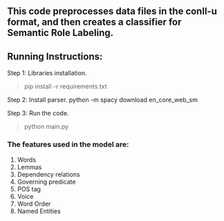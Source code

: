 ## This code preprocesses data files in the conll-u format, and then creates a classifier for Semantic Role Labeling.

## Running Instructions:
Step 1: Libraries installation.
>pip install -r requirements.txt

Step 2: Install parser.
python -m spacy download en_core_web_sm

Step 3: Run the code.
>python main.py

### The features used in the model are:

1. Words
2. Lemmas
3. Dependency relations
4. Governing predicate
5. POS tag
6. Voice
7. Word Order
8. Named Entities
